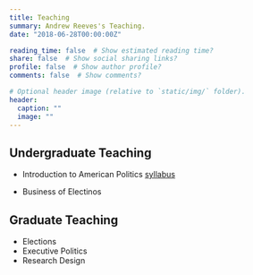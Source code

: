 ```yaml
---
title: Teaching
summary: Andrew Reeves's Teaching.
date: "2018-06-28T00:00:00Z"

reading_time: false  # Show estimated reading time?
share: false  # Show social sharing links?
profile: false  # Show author profile?
comments: false  # Show comments?

# Optional header image (relative to `static/img/` folder).
header:
  caption: ""
  image: ""
---
```

## Undergraduate Teaching
* Introduction to American Politics [syllabus](https://docs.google.com/document/d/16qg9TZ1PjMPy--vgOvk4Suf1QCTFX8ji0H2CEFQ-ewc/edit?usp=sharing)

* Business of Electinos

## Graduate Teaching
* Elections
* Executive Politics
* Research Design
